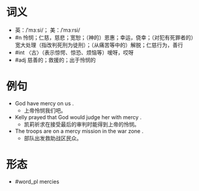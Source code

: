# 词义
- 英：/ˈmɜːsi/； 美：/ˈmɜːrsi/
- #n 怜悯；仁慈，慈悲；宽恕；（神的）恩惠；幸运，侥幸；（对犯有死罪者的）宽大处理（指改判死刑为徒刑）；（从痛苦等中的）解脱；仁慈行为，善行
- #int 〈古〉（表示惊愕、惊恐、烦恼等）嗳呀，哎呀
- #adj 慈善的；救援的；出于怜悯的
# 例句
- God have mercy on us .
	- 上帝怜悯我们吧。
- Kelly prayed that God would judge her with mercy .
	- 凯莉祈求在接受最后的审判时能得到上帝的怜悯。
- The troops are on a mercy mission in the war zone .
	- 部队出发救助战区民众。
# 形态
- #word_pl mercies

